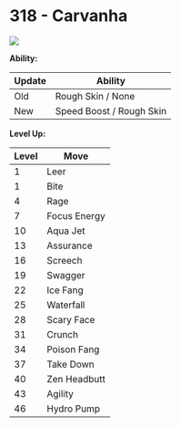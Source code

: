 # 318 - Carvanha
![][318]

**Ability:**

Update | Ability
---    | ---
Old    | Rough Skin / None
New    | Speed Boost / Rough Skin

**Level Up:**

Level | Move
---   | ---
  1   | Leer
  1   | Bite
  4   | Rage
  7   | Focus Energy
 10   | Aqua Jet
 13   | Assurance
 16   | Screech
 19   | Swagger
 22   | Ice Fang
 25   | Waterfall
 28   | Scary Face
 31   | Crunch
 34   | Poison Fang
 37   | Take Down
 40   | Zen Headbutt
 43   | Agility
 46   | Hydro Pump



[318]: /img/pokemon/318.png
